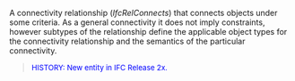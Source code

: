A connectivity relationship (_IfcRelConnects_) that connects objects under some criteria. As a general connectivity it does not imply constraints, however subtypes of the relationship define the applicable object types for the connectivity relationship and the semantics of the particular connectivity.

> <font color="#0000FF" size="-1">HISTORY: New entity in IFC
		Release 2x.</font>